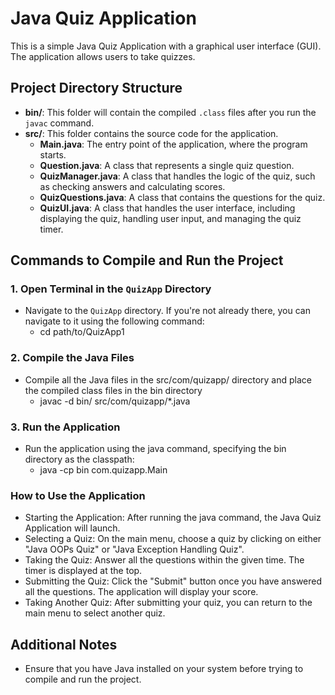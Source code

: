 # Java Quiz Application

This is a simple Java Quiz Application with a graphical user interface (GUI). The application allows users to take quizzes.

## Project Directory Structure


- **bin/**: This folder will contain the compiled `.class` files after you run the `javac` command.
- **src/**: This folder contains the source code for the application.
  - **Main.java**: The entry point of the application, where the program starts.
  - **Question.java**: A class that represents a single quiz question.
  - **QuizManager.java**: A class that handles the logic of the quiz, such as checking answers and calculating scores.
  - **QuizQuestions.java**: A class that contains the questions for the quiz.
  - **QuizUI.java**: A class that handles the user interface, including displaying the quiz, handling user input, and managing the quiz timer.

## Commands to Compile and Run the Project

### 1. Open Terminal in the `QuizApp` Directory

- Navigate to the `QuizApp` directory. If you're not already there, you can navigate to it using the following command:
	* cd path/to/QuizApp1

### 2. Compile the Java Files

- Compile all the Java files in the src/com/quizapp/ directory and place the compiled class files in the bin directory
	* javac -d bin/ src/com/quizapp/*.java

### 3. Run the Application

- Run the application using the java command, specifying the bin directory as the classpath:
	* java -cp bin com.quizapp.Main

### How to Use the Application

* Starting the Application: After running the java command, the Java Quiz Application will launch.
* Selecting a Quiz: On the main menu, choose a quiz by clicking on either "Java OOPs Quiz" or "Java Exception Handling Quiz".
* Taking the Quiz: Answer all the questions within the given time. The timer is displayed at the top.
* Submitting the Quiz: Click the "Submit" button once you have answered all the questions. The application will display your score.
* Taking Another Quiz: After submitting your quiz, you can return to the main menu to select another quiz.

## Additional Notes

* Ensure that you have Java installed on your system before trying to compile and run the project.
